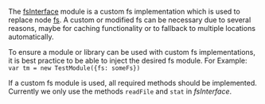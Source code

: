The [fsInterface](https://sap.github.io/ui5-tooling/module-@ui5_fs.html#.fsInterface) module is a custom fs implementation which is used to replace node [fs](https://nodejs.org/api/fs.html).
A custom or modified fs can be necessary due to several reasons, maybe for caching functionality or to fallback to multiple locations automatically.

To ensure a module or library can be used with custom fs implementations, it is best practice
to be able to inject the desired fs module. For Example: `var tm = new TestModule({fs: someFs})` 

If a custom fs module is used, all required methods should be implemented.
Currently we only use the methods `readFile` and `stat` in *fsInterface*.
